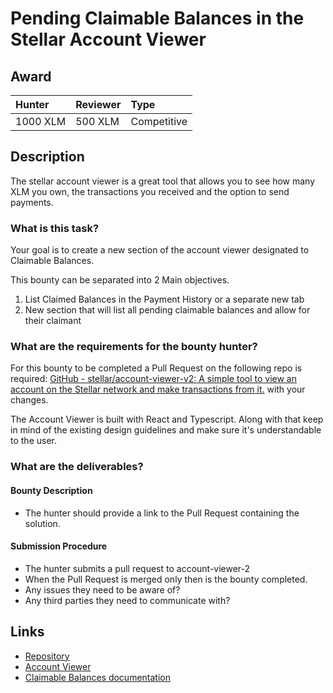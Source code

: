 # Pending Claimable Balances in the Stellar Account Viewer
## Award
| Hunter | Reviewer | Type
| :- | :- | :-
| 1000 XLM | 500 XLM | Competitive | 

## Description
The stellar account viewer is a great tool that allows you to see how many XLM you own, the transactions you received and the option to send payments.

### What is this task?
Your goal is to create a new section of the account viewer designated to Claimable Balances. 

This bounty can be separated into 2 Main objectives.

1) List Claimed Balances in the Payment History or a separate new tab
2) New section that will list all pending claimable balances and allow for their claimant

### What are the requirements for the bounty hunter?
For this bounty to be completed a Pull Request on the following repo is required: [GitHub - stellar/account-viewer-v2: A simple tool to view an account on the Stellar network and make transactions from it.](https://github.com/stellar/account-viewer-v2) with your changes.

The Account Viewer is built with React and Typescript. Along with that keep in mind of the existing design guidelines and make sure it's understandable to the user.


### What are the deliverables?

#### Bounty Description
- The hunter should provide a link to the Pull Request containing the solution.

#### Submission Procedure
- The hunter submits a pull request to account-viewer-2
- When the Pull Request is merged only then is the bounty completed.
- Any issues they need to be aware of?
- Any third parties they need to communicate with?

## Links
- [Repository](https://github.com/stellar/account-viewer-v2)
- [Account Viewer](https://accountviewer.stellar.org/)
- [Claimable Balances documentation](https://developers.stellar.org/docs/glossary/claimable-balance/)

